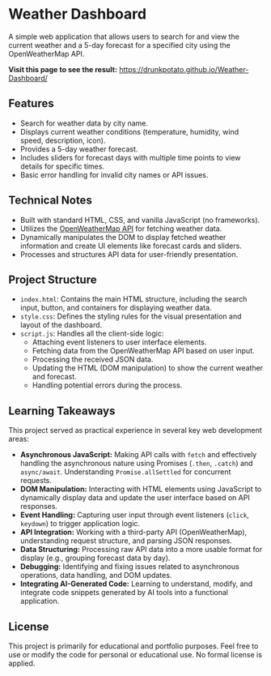 # Weather Dashboard

A simple web application that allows users to search for and view the current weather and a 5-day forecast for a specified city using the OpenWeatherMap API.

**Visit this page to see the result:** https://drunkpotato.github.io/Weather-Dashboard/

## Features

*   Search for weather data by city name.
*   Displays current weather conditions (temperature, humidity, wind speed, description, icon).
*   Provides a 5-day weather forecast.
*   Includes sliders for forecast days with multiple time points to view details for specific times.
*   Basic error handling for invalid city names or API issues.

## Technical Notes

*   Built with standard HTML, CSS, and vanilla JavaScript (no frameworks).
*   Utilizes the [OpenWeatherMap API](https://openweathermap.org/api) for fetching weather data.
*   Dynamically manipulates the DOM to display fetched weather information and create UI elements like forecast cards and sliders.
*   Processes and structures API data for user-friendly presentation.

## Project Structure

*   `index.html`: Contains the main HTML structure, including the search input, button, and containers for displaying weather data.
*   `style.css`: Defines the styling rules for the visual presentation and layout of the dashboard.
*   `script.js`: Handles all the client-side logic:
    *   Attaching event listeners to user interface elements.
    *   Fetching data from the OpenWeatherMap API based on user input.
    *   Processing the received JSON data.
    *   Updating the HTML (DOM manipulation) to show the current weather and forecast.
    *   Handling potential errors during the process.

## Learning Takeaways

This project served as practical experience in several key web development areas:

*   **Asynchronous JavaScript:** Making API calls with `fetch` and effectively handling the asynchronous nature using Promises (`.then`, `.catch`) and `async/await`. Understanding `Promise.allSettled` for concurrent requests.
*   **DOM Manipulation:** Interacting with HTML elements using JavaScript to dynamically display data and update the user interface based on API responses.
*   **Event Handling:** Capturing user input through event listeners (`click`, `keydown`) to trigger application logic.
*   **API Integration:** Working with a third-party API (OpenWeatherMap), understanding request structure, and parsing JSON responses.
*   **Data Structuring:** Processing raw API data into a more usable format for display (e.g., grouping forecast data by day).
*   **Debugging:** Identifying and fixing issues related to asynchronous operations, data handling, and DOM updates.
*   **Integrating AI-Generated Code:** Learning to understand, modify, and integrate code snippets generated by AI tools into a functional application.

## License

This project is primarily for educational and portfolio purposes. Feel free to use or modify the code for personal or educational use. No formal license is applied.
